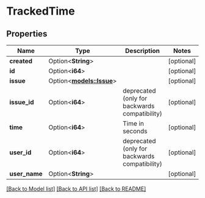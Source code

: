 # TrackedTime

## Properties

Name | Type | Description | Notes
------------ | ------------- | ------------- | -------------
**created** | Option<**String**> |  | [optional]
**id** | Option<**i64**> |  | [optional]
**issue** | Option<[**models::Issue**](Issue.md)> |  | [optional]
**issue_id** | Option<**i64**> | deprecated (only for backwards compatibility) | [optional]
**time** | Option<**i64**> | Time in seconds | [optional]
**user_id** | Option<**i64**> | deprecated (only for backwards compatibility) | [optional]
**user_name** | Option<**String**> |  | [optional]

[[Back to Model list]](../README.md#documentation-for-models) [[Back to API list]](../README.md#documentation-for-api-endpoints) [[Back to README]](../README.md)


